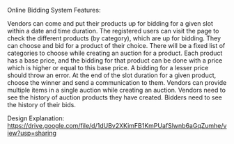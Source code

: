 Online Bidding System Features:

Vendors can come and put their products up for bidding for a given slot within a date and time duration.
The registered users can visit the page to check the different products (by category), which are up for bidding. They can choose and bid for a product of their choice. There will be a fixed list of categories to choose while creating an auction for a product.
Each product has a base price, and the bidding for that product can be done with a price which is higher or equal to this base price. A bidding for a lesser price should throw an error.
At the end of the slot duration for a given product, choose the winner and send a communication to them.
Vendors can provide multiple items in a single auction while creating an auction.
Vendors need to see the history of auction products they have created.
Bidders need to see the history of their bids.

Design Explanation: https://drive.google.com/file/d/1dUBv2XKimFB1KmPUafSlwnb6aGqZumhe/view?usp=sharing
